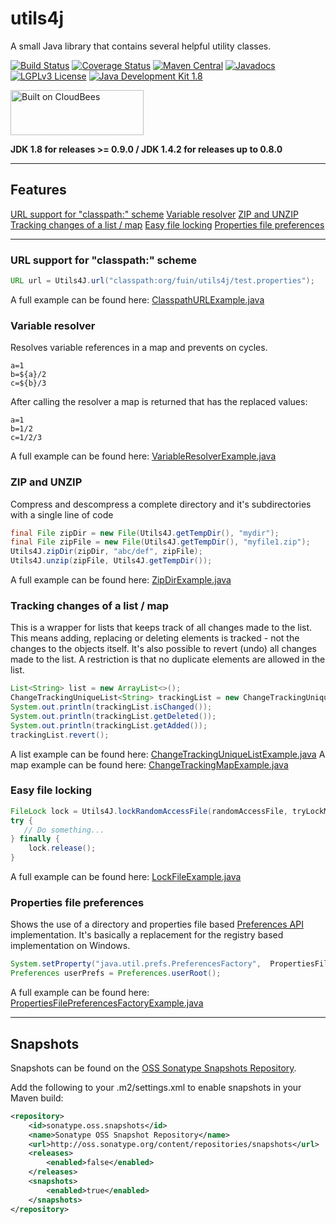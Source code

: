 utils4j
=======

A small Java library that contains several helpful utility classes.

[![Build Status](https://fuin-org.ci.cloudbees.com/job/utils4j/badge/icon)](https://fuin-org.ci.cloudbees.com/job/utils4j/)
[![Coverage Status](https://coveralls.io/repos/fuinorg/utils4j/badge.svg?branch=master)](https://coveralls.io/r/fuinorg/utils4j?branch=master)
[![Maven Central](https://maven-badges.herokuapp.com/maven-central/org.fuin/utils4j/badge.svg)](https://maven-badges.herokuapp.com/maven-central/org.fuin/utils4j/)
[![Javadocs](https://www.javadoc.io/badge/org.fuin/utils4j.svg)](https://www.javadoc.io/doc/org.fuin/utils4j)
[![LGPLv3 License](http://img.shields.io/badge/license-LGPLv3-blue.svg)](https://www.gnu.org/licenses/lgpl.html)
[![Java Development Kit 1.8](https://img.shields.io/badge/JDK-1.8-green.svg)](http://www.oracle.com/technetwork/java/javase/downloads/jdk8-downloads-2133151.html)

<a href="https://fuin-org.ci.cloudbees.com/job/utils4j"><img src="http://www.fuin.org/images/Button-Built-on-CB-1.png" width="213" height="72" border="0" alt="Built on CloudBees"/></a>

**JDK 1.8 for releases >= 0.9.0  /  JDK 1.4.2 for releases up to 0.8.0**

* * *

## Features

[URL support for "classpath:" scheme](#URL)
[Variable resolver](#Variable)
[ZIP and UNZIP](#ZIP)
[Tracking changes of a list / map](#Tracking)
[Easy file locking](#Easy)
[Properties file preferences](#Properties)

* * *

### URL support for "classpath:" scheme
```Java
URL url = Utils4J.url("classpath:org/fuin/utils4j/test.properties");
```
A full example can be found here: [ClasspathURLExample.java](https://github.com/fuinorg/utils4j/blob/master/src/test/java/org/fuin/utils4j/examples/ClasspathURLExample.java)

### Variable resolver
Resolves variable references in a map and prevents on cycles.
```
a=1
b=${a}/2
c=${b}/3
```
After calling the resolver a map is returned that has the replaced values:
```
a=1
b=1/2
c=1/2/3
```
A full example can be found here: [VariableResolverExample.java](https://github.com/fuinorg/utils4j/blob/master/src/test/java/org/fuin/utils4j/examples/VariableResolverExample.java)

### ZIP and UNZIP
Compress and descompress a complete directory and it's subdirectories with a single line of code
```Java
final File zipDir = new File(Utils4J.getTempDir(), "mydir");
final File zipFile = new File(Utils4J.getTempDir(), "myfile1.zip");
Utils4J.zipDir(zipDir, "abc/def", zipFile);
Utils4J.unzip(zipFile, Utils4J.getTempDir());
```
A full example can be found here: [ZipDirExample.java](https://github.com/fuinorg/utils4j/blob/master/src/test/java/org/fuin/utils4j/examples/ZipDirExample.java)

### Tracking changes of a list / map
This is a wrapper for lists that keeps track of all changes made to the list. This means adding, replacing or deleting elements is tracked - not the changes to the objects itself. It's also possible to revert (undo) all changes made to the list. A restriction is that no duplicate elements are allowed in the list.
```Java
List<String> list = new ArrayList<>();
ChangeTrackingUniqueList<String> trackingList = new ChangeTrackingUniqueList<>(list);
System.out.println(trackingList.isChanged());
System.out.println(trackingList.getDeleted());
System.out.println(trackingList.getAdded());
trackingList.revert();
```
A list example can be found here: [ChangeTrackingUniqueListExample.java](https://github.com/fuinorg/utils4j/blob/master/src/test/java/org/fuin/utils4j/examples/ChangeTrackingUniqueListExample.java)
A map example can be found here: [ChangeTrackingMapExample.java](https://github.com/fuinorg/utils4j/blob/master/src/test/java/org/fuin/utils4j/examples/ChangeTrackingMapExample.java)

### Easy file locking
```Java
FileLock lock = Utils4J.lockRandomAccessFile(randomAccessFile, tryLockMax, tryWaitMillis);
try {
   // Do something...
} finally {
    lock.release();
}
```
A full example can be found here: [LockFileExample.java](https://github.com/fuinorg/utils4j/blob/master/src/test/java/org/fuin/utils4j/examples/LockFileExample.java)

### Properties file preferences
Shows the use of a directory and properties file based [Preferences API](http://docs.oracle.com/javase/7/docs/technotes/guides/preferences/) implementation. It's basically a replacement for the registry based implementation on Windows.
```Java
System.setProperty("java.util.prefs.PreferencesFactory",  PropertiesFilePreferencesFactory.class.getName());
Preferences userPrefs = Preferences.userRoot();
```
A full example can be found here: [PropertiesFilePreferencesFactoryExample.java](https://github.com/fuinorg/utils4j/blob/master/src/test/java/org/fuin/utils4j/examples/PropertiesFilePreferencesFactoryExample.java)

* * *

## Snapshots

Snapshots can be found on the [OSS Sonatype Snapshots Repository](http://oss.sonatype.org/content/repositories/snapshots/org/fuin "Snapshot Repository"). 

Add the following to your .m2/settings.xml to enable snapshots in your Maven build:

```xml
<repository>
    <id>sonatype.oss.snapshots</id>
    <name>Sonatype OSS Snapshot Repository</name>
    <url>http://oss.sonatype.org/content/repositories/snapshots</url>
    <releases>
        <enabled>false</enabled>
    </releases>
    <snapshots>
        <enabled>true</enabled>
    </snapshots>
</repository>
```

 